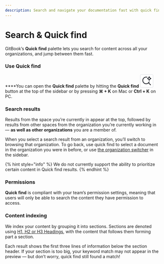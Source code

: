 ```yaml
---
description: Search and navigate your documentation fast with quick find.
---
```


# Search & Quick find

GitBook’s **Quick find** palette lets you search for content across all your organizations, and jump between them fast.

### Use Quick find

**​**You can open the **Quick find** palette by hitting the **Quick find** <picture><source srcset="../../.gitbook/assets/quick-find-1.svg" media="(prefers-color-scheme: dark)"><img src="../../.gitbook/assets/quick-find.svg" alt=""></picture> button at the top of the sidebar or by pressing **⌘ + K** on Mac or **Ctrl + K** on PC.

### Search results <a href="#display-of-results" id="display-of-results"></a>

Results from the space you’re currently in appear at the top, followed by results from other spaces from the organization you’re currently working in — **as well as other organizations** you are a member of.

When you select a search result from an organization, you’ll switch to browsing that organization. To go back, use quick find to select a document in the organization you were in before, or use [the organization switcher](../../resources/gitbook-ui/#the-sidebar) in the sidebar.

{% hint style="info" %}
We do not currently support the ability to prioritize certain content in Quick find results.
{% endhint %}

### Permissions <a href="#team-permissions" id="team-permissions"></a>

**Quick find** is compliant with your team’s permission settings, meaning that users will only be able to search the content they have permission to access.‌

### Content indexing <a href="#indexation" id="indexation"></a>

We index your content by grouping it into sections. Sections are denoted using [H1, H2 or H3 Headings](../blocks/heading.md), with the content that follows them forming part a section.

Each result shows the first three lines of information below the section header. If your section is too big,  your keyword match may not appear in the preview — but don’t worry, quick find still found a match!
